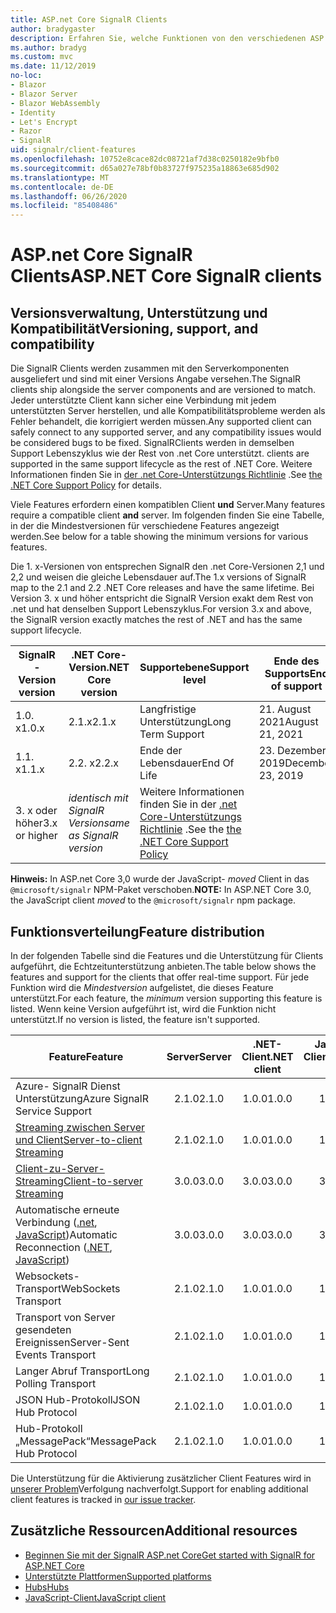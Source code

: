```yaml
---
title: ASP.net Core SignalR Clients
author: bradygaster
description: Erfahren Sie, welche Funktionen von den verschiedenen ASP.net Core Clients unterstützt werden SignalR .
ms.author: bradyg
ms.custom: mvc
ms.date: 11/12/2019
no-loc:
- Blazor
- Blazor Server
- Blazor WebAssembly
- Identity
- Let's Encrypt
- Razor
- SignalR
uid: signalr/client-features
ms.openlocfilehash: 10752e8cace82dc08721af7d38c0250182e9bfb0
ms.sourcegitcommit: d65a027e78bf0b83727f975235a18863e685d902
ms.translationtype: MT
ms.contentlocale: de-DE
ms.lasthandoff: 06/26/2020
ms.locfileid: "85408486"
---
```

# <a name="aspnet-core-signalr-clients"></a><span data-ttu-id="98857-103">ASP.net Core SignalR Clients</span><span class="sxs-lookup"><span data-stu-id="98857-103">ASP.NET Core SignalR clients</span></span>

## <a name="versioning-support-and-compatibility"></a><span data-ttu-id="98857-104">Versionsverwaltung, Unterstützung und Kompatibilität</span><span class="sxs-lookup"><span data-stu-id="98857-104">Versioning, support, and compatibility</span></span>

<span data-ttu-id="98857-105">Die SignalR Clients werden zusammen mit den Serverkomponenten ausgeliefert und sind mit einer Versions Angabe versehen.</span><span class="sxs-lookup"><span data-stu-id="98857-105">The SignalR clients ship alongside the server components and are versioned to match.</span></span> <span data-ttu-id="98857-106">Jeder unterstützte Client kann sicher eine Verbindung mit jedem unterstützten Server herstellen, und alle Kompatibilitätsprobleme werden als Fehler behandelt, die korrigiert werden müssen.</span><span class="sxs-lookup"><span data-stu-id="98857-106">Any supported client can safely connect to any supported server, and any compatibility issues would be considered bugs to be fixed.</span></span> SignalR<span data-ttu-id="98857-107">Clients werden in demselben Support Lebenszyklus wie der Rest von .net Core unterstützt.</span><span class="sxs-lookup"><span data-stu-id="98857-107"> clients are supported in the same support lifecycle as the rest of .NET Core.</span></span> <span data-ttu-id="98857-108">Weitere Informationen finden Sie in [der .net Core-Unterstützungs Richtlinie](https://dotnet.microsoft.com/platform/support/policy/dotnet-core) .</span><span class="sxs-lookup"><span data-stu-id="98857-108">See [the .NET Core Support Policy](https://dotnet.microsoft.com/platform/support/policy/dotnet-core) for details.</span></span>

<span data-ttu-id="98857-109">Viele Features erfordern einen kompatiblen Client **und** Server.</span><span class="sxs-lookup"><span data-stu-id="98857-109">Many features require a compatible client **and** server.</span></span> <span data-ttu-id="98857-110">Im folgenden finden Sie eine Tabelle, in der die Mindestversionen für verschiedene Features angezeigt werden.</span><span class="sxs-lookup"><span data-stu-id="98857-110">See below for a table showing the minimum versions for various features.</span></span>

<span data-ttu-id="98857-111">Die 1. x-Versionen von entsprechen SignalR den .net Core-Versionen 2,1 und 2,2 und weisen die gleiche Lebensdauer auf.</span><span class="sxs-lookup"><span data-stu-id="98857-111">The 1.x versions of SignalR map to the 2.1 and 2.2 .NET Core releases and have the same lifetime.</span></span> <span data-ttu-id="98857-112">Bei Version 3. x und höher entspricht die SignalR Version exakt dem Rest von .net und hat denselben Support Lebenszyklus.</span><span class="sxs-lookup"><span data-stu-id="98857-112">For version 3.x and above, the SignalR version exactly matches the rest of .NET and has the same support lifecycle.</span></span>

| SignalR<span data-ttu-id="98857-113">-Version</span><span class="sxs-lookup"><span data-stu-id="98857-113"> version</span></span> | <span data-ttu-id="98857-114">.NET Core-Version</span><span class="sxs-lookup"><span data-stu-id="98857-114">.NET Core version</span></span> | <span data-ttu-id="98857-115">Supportebene</span><span class="sxs-lookup"><span data-stu-id="98857-115">Support level</span></span> | <span data-ttu-id="98857-116">Ende des Supports</span><span class="sxs-lookup"><span data-stu-id="98857-116">End of support</span></span> |
| - | - | - | - |
| <span data-ttu-id="98857-117">1.0. x</span><span class="sxs-lookup"><span data-stu-id="98857-117">1.0.x</span></span> | <span data-ttu-id="98857-118">2.1.x</span><span class="sxs-lookup"><span data-stu-id="98857-118">2.1.x</span></span> | <span data-ttu-id="98857-119">Langfristige Unterstützung</span><span class="sxs-lookup"><span data-stu-id="98857-119">Long Term Support</span></span> | <span data-ttu-id="98857-120">21. August 2021</span><span class="sxs-lookup"><span data-stu-id="98857-120">August 21, 2021</span></span> |
| <span data-ttu-id="98857-121">1.1. x</span><span class="sxs-lookup"><span data-stu-id="98857-121">1.1.x</span></span> | <span data-ttu-id="98857-122">2.2. x</span><span class="sxs-lookup"><span data-stu-id="98857-122">2.2.x</span></span> | <span data-ttu-id="98857-123">Ende der Lebensdauer</span><span class="sxs-lookup"><span data-stu-id="98857-123">End Of Life</span></span> | <span data-ttu-id="98857-124">23. Dezember 2019</span><span class="sxs-lookup"><span data-stu-id="98857-124">December 23, 2019</span></span> |
| <span data-ttu-id="98857-125">3. x oder höher</span><span class="sxs-lookup"><span data-stu-id="98857-125">3.x or higher</span></span> | <span data-ttu-id="98857-126">*identisch mit SignalR Version*</span><span class="sxs-lookup"><span data-stu-id="98857-126">*same as SignalR version*</span></span> | <span data-ttu-id="98857-127">Weitere Informationen finden Sie in der [.net Core-Unterstützungs Richtlinie](https://dotnet.microsoft.com/platform/support/policy/dotnet-core) .</span><span class="sxs-lookup"><span data-stu-id="98857-127">See the [the .NET Core Support Policy](https://dotnet.microsoft.com/platform/support/policy/dotnet-core)</span></span> |

<span data-ttu-id="98857-128">**Hinweis:** In ASP.net Core 3,0 wurde der JavaScript- *moved* Client in das `@microsoft/signalr` NPM-Paket verschoben.</span><span class="sxs-lookup"><span data-stu-id="98857-128">**NOTE:** In ASP.NET Core 3.0, the JavaScript client *moved* to the `@microsoft/signalr` npm package.</span></span>

## <a name="feature-distribution"></a><span data-ttu-id="98857-129">Funktionsverteilung</span><span class="sxs-lookup"><span data-stu-id="98857-129">Feature distribution</span></span>

<span data-ttu-id="98857-130">In der folgenden Tabelle sind die Features und die Unterstützung für Clients aufgeführt, die Echtzeitunterstützung anbieten.</span><span class="sxs-lookup"><span data-stu-id="98857-130">The table below shows the features and support for the clients that offer real-time support.</span></span> <span data-ttu-id="98857-131">Für jede Funktion wird die *Mindestversion* aufgelistet, die dieses Feature unterstützt.</span><span class="sxs-lookup"><span data-stu-id="98857-131">For each feature, the *minimum* version supporting this feature is listed.</span></span> <span data-ttu-id="98857-132">Wenn keine Version aufgeführt ist, wird die Funktion nicht unterstützt.</span><span class="sxs-lookup"><span data-stu-id="98857-132">If no version is listed, the feature isn't supported.</span></span>

| <span data-ttu-id="98857-133">Feature</span><span class="sxs-lookup"><span data-stu-id="98857-133">Feature</span></span> | <span data-ttu-id="98857-134">Server</span><span class="sxs-lookup"><span data-stu-id="98857-134">Server</span></span> | <span data-ttu-id="98857-135">.NET-Client</span><span class="sxs-lookup"><span data-stu-id="98857-135">.NET client</span></span> | <span data-ttu-id="98857-136">JavaScript-Client</span><span class="sxs-lookup"><span data-stu-id="98857-136">JavaScript client</span></span> | <span data-ttu-id="98857-137">Java-Client</span><span class="sxs-lookup"><span data-stu-id="98857-137">Java client</span></span> |
| ---- | :-: | :-: | :-: | :-: |
| <span data-ttu-id="98857-138">Azure- SignalR Dienst Unterstützung</span><span class="sxs-lookup"><span data-stu-id="98857-138">Azure SignalR Service Support</span></span> |<span data-ttu-id="98857-139">2.1.0</span><span class="sxs-lookup"><span data-stu-id="98857-139">2.1.0</span></span>|<span data-ttu-id="98857-140">1.0.0</span><span class="sxs-lookup"><span data-stu-id="98857-140">1.0.0</span></span>|<span data-ttu-id="98857-141">1.0.0</span><span class="sxs-lookup"><span data-stu-id="98857-141">1.0.0</span></span>|<span data-ttu-id="98857-142">1.0.0</span><span class="sxs-lookup"><span data-stu-id="98857-142">1.0.0</span></span>|
| [<span data-ttu-id="98857-143">Streaming zwischen Server und Client</span><span class="sxs-lookup"><span data-stu-id="98857-143">Server-to-client Streaming</span></span>](xref:signalr/streaming)          |<span data-ttu-id="98857-144">2.1.0</span><span class="sxs-lookup"><span data-stu-id="98857-144">2.1.0</span></span>|<span data-ttu-id="98857-145">1.0.0</span><span class="sxs-lookup"><span data-stu-id="98857-145">1.0.0</span></span>|<span data-ttu-id="98857-146">1.0.0</span><span class="sxs-lookup"><span data-stu-id="98857-146">1.0.0</span></span>|<span data-ttu-id="98857-147">1.0.0</span><span class="sxs-lookup"><span data-stu-id="98857-147">1.0.0</span></span>|
| [<span data-ttu-id="98857-148">Client-zu-Server-Streaming</span><span class="sxs-lookup"><span data-stu-id="98857-148">Client-to-server Streaming</span></span>](xref:signalr/streaming)          |<span data-ttu-id="98857-149">3.0.0</span><span class="sxs-lookup"><span data-stu-id="98857-149">3.0.0</span></span>|<span data-ttu-id="98857-150">3.0.0</span><span class="sxs-lookup"><span data-stu-id="98857-150">3.0.0</span></span>|<span data-ttu-id="98857-151">3.0.0</span><span class="sxs-lookup"><span data-stu-id="98857-151">3.0.0</span></span>|<span data-ttu-id="98857-152">3.0.0</span><span class="sxs-lookup"><span data-stu-id="98857-152">3.0.0</span></span>|
| <span data-ttu-id="98857-153">Automatische erneute Verbindung ([.net](/aspnet/core/signalr/dotnet-client?view=aspnetcore-3.0&tabs=visual-studio#handle-lost-connection), [JavaScript](/aspnet/core/signalr/javascript-client?view=aspnetcore-3.0#reconnect-clients))</span><span class="sxs-lookup"><span data-stu-id="98857-153">Automatic Reconnection ([.NET](/aspnet/core/signalr/dotnet-client?view=aspnetcore-3.0&tabs=visual-studio#handle-lost-connection), [JavaScript](/aspnet/core/signalr/javascript-client?view=aspnetcore-3.0#reconnect-clients))</span></span>          |<span data-ttu-id="98857-154">3.0.0</span><span class="sxs-lookup"><span data-stu-id="98857-154">3.0.0</span></span>|<span data-ttu-id="98857-155">3.0.0</span><span class="sxs-lookup"><span data-stu-id="98857-155">3.0.0</span></span>|<span data-ttu-id="98857-156">3.0.0</span><span class="sxs-lookup"><span data-stu-id="98857-156">3.0.0</span></span>|❌|
| <span data-ttu-id="98857-157">Websockets-Transport</span><span class="sxs-lookup"><span data-stu-id="98857-157">WebSockets Transport</span></span> |<span data-ttu-id="98857-158">2.1.0</span><span class="sxs-lookup"><span data-stu-id="98857-158">2.1.0</span></span>|<span data-ttu-id="98857-159">1.0.0</span><span class="sxs-lookup"><span data-stu-id="98857-159">1.0.0</span></span>|<span data-ttu-id="98857-160">1.0.0</span><span class="sxs-lookup"><span data-stu-id="98857-160">1.0.0</span></span>|<span data-ttu-id="98857-161">1.0.0</span><span class="sxs-lookup"><span data-stu-id="98857-161">1.0.0</span></span>|
| <span data-ttu-id="98857-162">Transport von Server gesendeten Ereignissen</span><span class="sxs-lookup"><span data-stu-id="98857-162">Server-Sent Events Transport</span></span> |<span data-ttu-id="98857-163">2.1.0</span><span class="sxs-lookup"><span data-stu-id="98857-163">2.1.0</span></span>|<span data-ttu-id="98857-164">1.0.0</span><span class="sxs-lookup"><span data-stu-id="98857-164">1.0.0</span></span>|<span data-ttu-id="98857-165">1.0.0</span><span class="sxs-lookup"><span data-stu-id="98857-165">1.0.0</span></span>|❌|
| <span data-ttu-id="98857-166">Langer Abruf Transport</span><span class="sxs-lookup"><span data-stu-id="98857-166">Long Polling Transport</span></span> |<span data-ttu-id="98857-167">2.1.0</span><span class="sxs-lookup"><span data-stu-id="98857-167">2.1.0</span></span>|<span data-ttu-id="98857-168">1.0.0</span><span class="sxs-lookup"><span data-stu-id="98857-168">1.0.0</span></span>|<span data-ttu-id="98857-169">1.0.0</span><span class="sxs-lookup"><span data-stu-id="98857-169">1.0.0</span></span>|<span data-ttu-id="98857-170">3.0.0</span><span class="sxs-lookup"><span data-stu-id="98857-170">3.0.0</span></span>|
| <span data-ttu-id="98857-171">JSON Hub-Protokoll</span><span class="sxs-lookup"><span data-stu-id="98857-171">JSON Hub Protocol</span></span> |<span data-ttu-id="98857-172">2.1.0</span><span class="sxs-lookup"><span data-stu-id="98857-172">2.1.0</span></span>|<span data-ttu-id="98857-173">1.0.0</span><span class="sxs-lookup"><span data-stu-id="98857-173">1.0.0</span></span>|<span data-ttu-id="98857-174">1.0.0</span><span class="sxs-lookup"><span data-stu-id="98857-174">1.0.0</span></span>|<span data-ttu-id="98857-175">1.0.0</span><span class="sxs-lookup"><span data-stu-id="98857-175">1.0.0</span></span>|
| <span data-ttu-id="98857-176">Hub-Protokoll „MessagePack“</span><span class="sxs-lookup"><span data-stu-id="98857-176">MessagePack Hub Protocol</span></span> |<span data-ttu-id="98857-177">2.1.0</span><span class="sxs-lookup"><span data-stu-id="98857-177">2.1.0</span></span>|<span data-ttu-id="98857-178">1.0.0</span><span class="sxs-lookup"><span data-stu-id="98857-178">1.0.0</span></span>|<span data-ttu-id="98857-179">1.0.0</span><span class="sxs-lookup"><span data-stu-id="98857-179">1.0.0</span></span>|❌|

<span data-ttu-id="98857-180">Die Unterstützung für die Aktivierung zusätzlicher Client Features wird in [unserer Problem](https://github.com/dotnet/AspNetCore/issues)Verfolgung nachverfolgt.</span><span class="sxs-lookup"><span data-stu-id="98857-180">Support for enabling additional client features is tracked in [our issue tracker](https://github.com/dotnet/AspNetCore/issues).</span></span>

## <a name="additional-resources"></a><span data-ttu-id="98857-181">Zusätzliche Ressourcen</span><span class="sxs-lookup"><span data-stu-id="98857-181">Additional resources</span></span>

* <span data-ttu-id="98857-182">[Beginnen Sie mit der SignalR ASP.net Core](xref:tutorials/signalr)</span><span class="sxs-lookup"><span data-stu-id="98857-182">[Get started with SignalR for ASP.NET Core](xref:tutorials/signalr)</span></span>
* [<span data-ttu-id="98857-183">Unterstützte Plattformen</span><span class="sxs-lookup"><span data-stu-id="98857-183">Supported platforms</span></span>](xref:signalr/supported-platforms)
* [<span data-ttu-id="98857-184">Hubs</span><span class="sxs-lookup"><span data-stu-id="98857-184">Hubs</span></span>](xref:signalr/hubs)
* [<span data-ttu-id="98857-185">JavaScript-Client</span><span class="sxs-lookup"><span data-stu-id="98857-185">JavaScript client</span></span>](xref:signalr/javascript-client)
